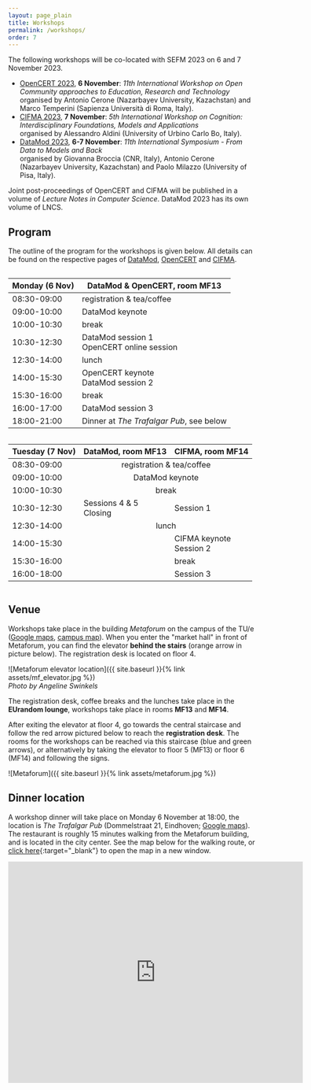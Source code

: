```yaml
---
layout: page_plain
title: Workshops
permalink: /workshops/
order: 7
---
```


The following workshops will be co-located with SEFM 2023 on 6 and 7 November 2023.

- [OpenCERT 2023](https://opencert.github.io/), **6 November**: *11th International Workshop on Open Community approaches to Education, Research and Technology*  
organised by Antonio Cerone (Nazarbayev University, Kazachstan) and Marco Temperini (Sapienza Università di Roma, Italy).
- [CIFMA 2023](https://cifma.github.io/), **7 November**: *5th International Workshop on Cognition: Interdisciplinary Foundations, Models and Applications*  
organised by Alessandro Aldini (University of Urbino Carlo Bo, Italy).
- [DataMod 2023](https://datamod2023.github.io/), **6-7 November**: *11th International Symposium - From Data to Models and Back*  
organised by Giovanna Broccia (CNR, Italy), Antonio Cerone (Nazarbayev University, Kazachstan) and Paolo Milazzo (University of Pisa, Italy).

Joint post-proceedings of OpenCERT and CIFMA will be published in a volume of *Lecture Notes in Computer Science*. DataMod 2023 has its own volume of LNCS.

## Program
The outline of the program for the workshops is given below.
All details can be found on the respective pages of [DataMod](https://datamod2023.github.io/#program), [OpenCERT](https://opencert.github.io/programme-2023.html) and [CIFMA](https://cifma.github.io/programme-2023.html).
<table style="display:inline-block; vertical-align:top;">
    <thead>
        <tr>
            <th>Monday (6 Nov)</th>
            <th>DataMod &amp; OpenCERT, room MF13</th>
        </tr>
    </thead>
    <tbody>
        <tr>
            <td>08:30-09:00</td>
            <td>registration &amp; tea/coffee</td>
        </tr>
        <tr>
            <td>09:00-10:00</td>
            <td>DataMod keynote</td>
        </tr>
        <tr>
            <td>10:00-10:30</td>
            <td>break</td>
        </tr>
        <tr>
            <td>10:30-12:30</td>
            <td>DataMod session 1<br>OpenCERT online session</td>
        </tr>
        <tr>
            <td>12:30-14:00</td>
            <td>lunch</td>
        </tr>
        <tr>
            <td>14:00-15:30</td>
            <td>OpenCERT keynote<br>DataMod session 2</td>
        </tr>
        <tr>
            <td>15:30-16:00</td>
            <td>break</td>
        </tr>
        <tr>
            <td>16:00-17:00</td>
            <td>DataMod session 3</td>
        </tr>
        <tr>
            <td>18:00-21:00</td>
            <td>Dinner at <em>The Trafalgar Pub</em>, see below</td>
        </tr>
    </tbody>
</table>
<table style="display:inline-block; vertical-align:top;">
    <thead>
        <tr>
            <th>Tuesday (7 Nov)</th>
            <th>DataMod, room MF13</th>
            <th>CIFMA, room MF14</th>
        </tr>
    </thead>
    <tbody>
        <tr>
            <td>08:30-09:00</td>
            <td colspan="2" style="text-align: center;">registration &amp; tea/coffee</td>
        </tr>
        <tr>
            <td>09:00-10:00</td>
            <td colspan="2" style="text-align: center;">DataMod keynote</td>
        </tr>
        <tr>
            <td>10:00-10:30</td>
            <td colspan="2" style="text-align: center;">break</td>
        </tr>
        <tr>
            <td>10:30-12:30</td>
            <td>Sessions 4 &amp; 5<br>Closing</td>
            <td>Session 1</td>
        </tr>
        <tr>
            <td>12:30-14:00</td>
            <td colspan="2" style="text-align: center;">lunch</td>
        </tr>
        <tr>
            <td>14:00-15:30</td>
            <td></td>
            <td>CIFMA keynote<br>Session 2</td>
        </tr>
        <tr>
            <td>15:30-16:00</td>
            <td></td>
            <td>break</td>
        </tr>
        <tr>
            <td>16:00-18:00</td>
            <td></td>
            <td>Session 3</td>
        </tr>
    </tbody>
</table>


## Venue
Workshops take place in the building *Metaforum* on the campus of the TU/e ([Google maps](https://goo.gl/maps/3Us9RFGX7gGAJFEA7), [campus map](https://assets.w3.tue.nl/w/fileadmin/tue/Afbeeldingen/TUe_Map_12-2022.pdf)).
When you enter the "market hall" in front of Metaforum, you can find the elevator **behind the stairs** (orange arrow in picture below).
The registration desk is located on floor 4.

![Metaforum elevator location]({{ site.baseurl }}{% link assets/mf_elevator.jpg %})  
*Photo by Angeline Swinkels*

The registration desk, coffee breaks and the lunches take place in the **EUrandom lounge**, workshops take place in rooms **MF13** and **MF14**.

After exiting the elevator at floor 4, go towards the central staircase and follow the red arrow pictured below to reach the **registration desk**.
The rooms for the workshops can be reached via this staircase (blue and green arrows), or alternatively by taking the elevator to floor 5 (MF13) or floor 6 (MF14) and following the signs.

![Metaforum]({{ site.baseurl }}{% link assets/metaforum.jpg %})

## Dinner location
A workshop dinner will take place on Monday 6 November at 18:00, the location is *The Trafalgar Pub* (Dommelstraat 21, Eindhoven; [Google maps](https://maps.app.goo.gl/ahNs7rhLoT4FLuFi7)).
The restaurant is roughly 15 minutes walking from the Metaforum building, and is located in the city center.
See the map below for the walking route, or [click here](https://maps.app.goo.gl/SvAVLRy3majXh5Ym9){:target="_blank"} to open the map in a new window.
<iframe src="https://www.google.com/maps/embed?pb=!1m28!1m12!1m3!1d2486.777975622538!2d5.4798592274819145!3d51.44387122179898!2m3!1f0!2f0!3f0!3m2!1i1024!2i768!4f13.1!4m13!3e2!4m5!1s0x47c6d8e04bc52af9%3A0x20fe44840cbbb233!2sMetaForum%2C%20MetaForum%2C%20Eindhoven!3m2!1d51.4468853!2d5.4874078!4m5!1s0x47c6d91d1fe543c1%3A0x634e23e2c62f9756!2sThe%20Trafalgar%20Pub%2C%20Dommelstraat%2C%20Eindhoven!3m2!1d51.4409901!2d5.4810364!5e0!3m2!1snl!2snl!4v1698398539021!5m2!1snl!2snl" width="600" height="450" style="border:0;" allowfullscreen="" loading="lazy" referrerpolicy="no-referrer-when-downgrade"></iframe>
